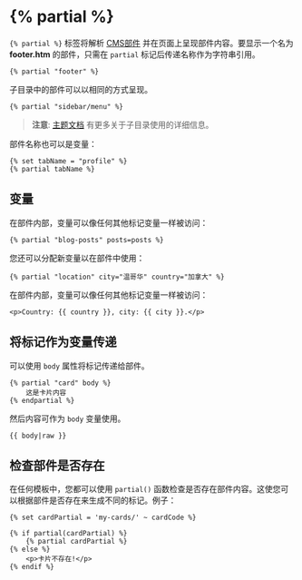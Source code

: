# {% partial %}

`{% partial %}` 标签将解析 [CMS部件](../cms/partials.md) 并在页面上呈现部件内容。要显示一个名为 **footer.htm** 的部件，只需在 `partial` 标记后传递名称作为字符串引用。

```twig
{% partial "footer" %}
```

子目录中的部件可以以相同的方式呈现。

```twig
{% partial "sidebar/menu" %}
```

> **注意**:  [主题文档](../cms/themes.md#oc-subdirectories) 有更多关于子目录使用的详细信息。

部件名称也可以是变量：

```twig
{% set tabName = "profile" %}
{% partial tabName %}
```

## 变量

在部件内部，变量可以像任何其他标记变量一样被访问：

```twig
{% partial "blog-posts" posts=posts %}
```

您还可以分配新变量以在部件中使用：

```twig
{% partial "location" city="温哥华" country="加拿大" %}
```

在部件内部，变量可以像任何其他标记变量一样被访问：

```twig
<p>Country: {{ country }}, city: {{ city }}.</p>
```

## 将标记作为变量传递

可以使用 `body` 属性将标记传递给部件。

```twig
{% partial "card" body %}
    这是卡片内容
{% endpartial %}
```

然后内容可作为 `body` 变量使用。

```twig
{{ body|raw }}
```

## 检查部件是否存在

在任何模板中，您都可以使用 `partial()` 函数检查是否存在部件内容。这使您可以根据部件是否存在来生成不同的标记。例子：

```twig
{% set cardPartial = 'my-cards/' ~ cardCode %}

{% if partial(cardPartial) %}
    {% partial cardPartial %}
{% else %}
    <p>卡片不存在!</p>
{% endif %}
```
